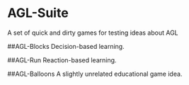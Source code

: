 # AGL-Suite
A set of quick and dirty games for testing ideas about AGL

##AGL-Blocks
Decision-based learning.

##AGL-Run
Reaction-based learning.

##AGL-Balloons
A slightly unrelated educational game idea.